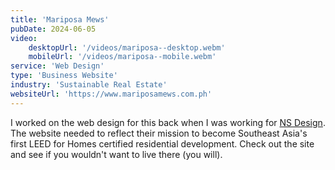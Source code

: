 ```yaml
---
title: 'Mariposa Mews'
pubDate: 2024-06-05
video:
    desktopUrl: '/videos/mariposa--desktop.webm'
    mobileUrl: '/videos/mariposa--mobile.webm'
service: 'Web Design'
type: 'Business Website'
industry: 'Sustainable Real Estate'
websiteUrl: 'https://www.mariposamews.com.ph'
---
```


I worked on the web design for this back when I was working for <a href="https://www.instagram.com/nsdesign.ph/" target="_blank">NS Design</a>. The website needed to reflect their mission to become Southeast Asia's first LEED for Homes certified residential development. Check out the site and see if you wouldn't want to live there (you will).